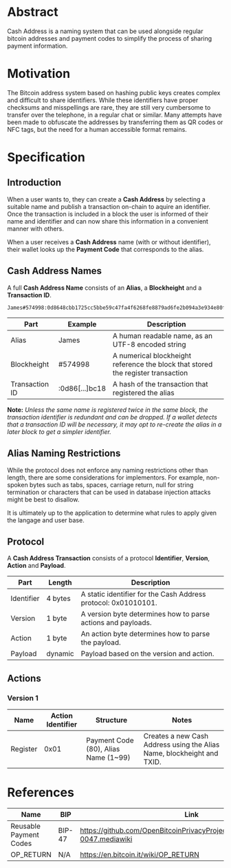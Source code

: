 # Abstract

Cash Address is a naming system that can be used alongside regular bitcoin addresses and payment codes to simplify the process of sharing payment information.


# Motivation

The Bitcoin address system based on hashing public keys creates complex and difficult to share identifiers. While these identifiers have proper checksums and misspellings are rare, they are still very cumbersome to transfer over the telephone, in a regular chat or similar. Many attempts have been made to obfuscate the addresses by transferring them as QR codes or NFC tags, but the need for a human accessible format remains.


# Specification

## Introduction

When a user wants to, they can create a **Cash Address** by selecting a suitable name and publish a transaction on-chain to aquire an identifier. Once the transaction is included in a block the user is informed of their name and identifier and can now share this information in a convenient manner with others.

When a user receives a **Cash Address** name (with or without identifier), their wallet looks up the **Payment Code** that corresponds to the alias.

## Cash Address Names

A full **Cash Address Name** consists of an **Alias**, a **Blockheight** and a **Transaction ID**.

```
James#574998:0d8648cbb1725cc5bbe59c47fa4f6268fe8879ad6fe2b094a3e934e80f3abc18;
```

**Part** | **Example** | **Description**
--- | --- | ---
Alias | James | A human readable name, as an UTF-8 encoded string
Blockheight | #574998 | A numerical blockheight reference the block that stored the register transaction
Transaction ID | :0d86[...]bc18 | A hash of the transaction that registered the alias

**Note:** *Unless the same name is registered twice in the same block, the transaction identifier is redundant and can be dropped. If a wallet detects that a transaction ID will be necessary, it may opt to re-create the alias in a later block to get a simpler identifier.*


## Alias Naming Restrictions

While the protocol does not enforce any naming restrictions other than length, there are some considerations for implementors. For example, non-spoken bytes such as tabs, spaces, carriage return, null for string termination or characters that can be used in database injection attacks might be best to disallow.

It is ultimately up to the application to determine what rules to apply given the langage and user base.


## Protocol 

A **Cash Address Transaction** consists of a protocol **Identifier**, **Version**, **Action** and **Payload**.

**Part** | **Length** | **Description**
--- | --- | ---
Identifier | 4 bytes | A static identifier for the Cash Address protocol: 0x01010101.
Version | 1 byte | A version byte determines how to parse actions and payloads.
Action | 1 byte | An action byte determines how to parse the payload.
Payload | dynamic | Payload based on the version and action.

## Actions

### Version 1

**Name** | **Action Identifier** | **Structure** | **Notes**
--- | --- | --- | ---
Register | 0x01 | Payment Code (80), Alias Name (1~99) | Creates a new Cash Address using the Alias Name, blockheight and TXID.


# References

**Name** | **BIP** | **Link**
--- | --- | ---
Reusable Payment Codes | BIP-47 | https://github.com/OpenBitcoinPrivacyProject/bips/blob/master/bip-0047.mediawiki
OP_RETURN | N/A | https://en.bitcoin.it/wiki/OP_RETURN
